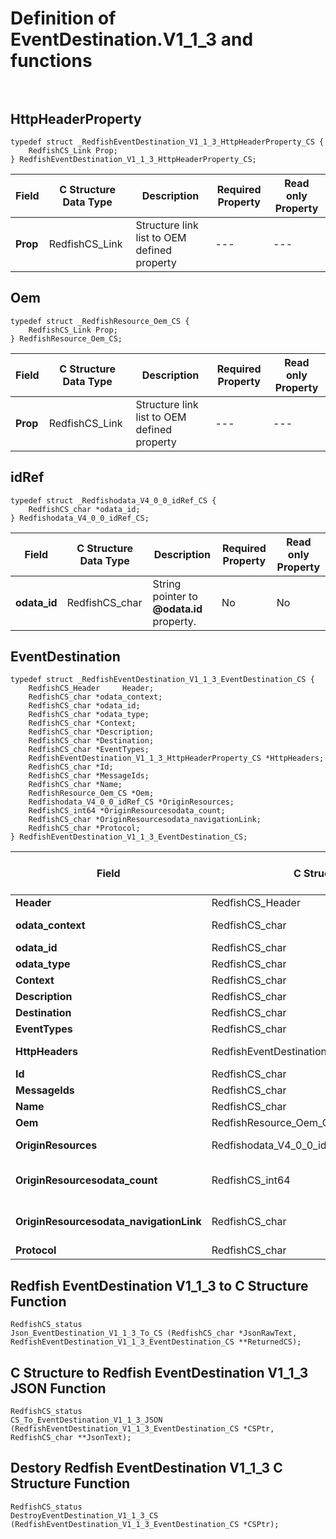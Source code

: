 # Definition of EventDestination.V1_1_3 and functions<br><br>

## HttpHeaderProperty
    typedef struct _RedfishEventDestination_V1_1_3_HttpHeaderProperty_CS {
        RedfishCS_Link Prop;
    } RedfishEventDestination_V1_1_3_HttpHeaderProperty_CS;

|Field |C Structure Data Type|Description |Required Property|Read only Property
| ---  | --- | --- | --- | ---
|**Prop**|RedfishCS_Link| Structure link list to OEM defined property| ---| ---


## Oem
    typedef struct _RedfishResource_Oem_CS {
        RedfishCS_Link Prop;
    } RedfishResource_Oem_CS;

|Field |C Structure Data Type|Description |Required Property|Read only Property
| ---  | --- | --- | --- | ---
|**Prop**|RedfishCS_Link| Structure link list to OEM defined property| ---| ---


## idRef
    typedef struct _Redfishodata_V4_0_0_idRef_CS {
        RedfishCS_char *odata_id;
    } Redfishodata_V4_0_0_idRef_CS;

|Field |C Structure Data Type|Description |Required Property|Read only Property
| ---  | --- | --- | --- | ---
|**odata_id**|RedfishCS_char| String pointer to **@odata.id** property.| No| No


## EventDestination
    typedef struct _RedfishEventDestination_V1_1_3_EventDestination_CS {
        RedfishCS_Header     Header;
        RedfishCS_char *odata_context;
        RedfishCS_char *odata_id;
        RedfishCS_char *odata_type;
        RedfishCS_char *Context;
        RedfishCS_char *Description;
        RedfishCS_char *Destination;
        RedfishCS_char *EventTypes;
        RedfishEventDestination_V1_1_3_HttpHeaderProperty_CS *HttpHeaders;
        RedfishCS_char *Id;
        RedfishCS_char *MessageIds;
        RedfishCS_char *Name;
        RedfishResource_Oem_CS *Oem;
        Redfishodata_V4_0_0_idRef_CS *OriginResources;
        RedfishCS_int64 *OriginResourcesodata_count;
        RedfishCS_char *OriginResourcesodata_navigationLink;
        RedfishCS_char *Protocol;
    } RedfishEventDestination_V1_1_3_EventDestination_CS;

|Field |C Structure Data Type|Description |Required Property|Read only Property
| ---  | --- | --- | --- | ---
|**Header**|RedfishCS_Header|Redfish C structure header|---|---
|**odata_context**|RedfishCS_char| String pointer to **@odata.context** property.| No| No
|**odata_id**|RedfishCS_char| String pointer to **@odata.id** property.| No| No
|**odata_type**|RedfishCS_char| String pointer to **@odata.type** property.| No| No
|**Context**|RedfishCS_char| String pointer to **Context** property.| Yes| No
|**Description**|RedfishCS_char| String pointer to **Description** property.| No| Yes
|**Destination**|RedfishCS_char| String pointer to **Destination** property.| No| Yes
|**EventTypes**|RedfishCS_char| String pointer to **EventTypes** property.| No| Yes
|**HttpHeaders**|RedfishEventDestination_V1_1_3_HttpHeaderProperty_CS| Structure points to **HttpHeaders** property.| No| No
|**Id**|RedfishCS_char| String pointer to **Id** property.| Yes| Yes
|**MessageIds**|RedfishCS_char| String pointer to **MessageIds** property.| No| Yes
|**Name**|RedfishCS_char| String pointer to **Name** property.| Yes| Yes
|**Oem**|RedfishResource_Oem_CS| Structure points to **Oem** property.| No| No
|**OriginResources**|Redfishodata_V4_0_0_idRef_CS| Structure points to **OriginResources** property.| No| Yes
|**OriginResourcesodata_count**|RedfishCS_int64| 64-bit long long interger pointer to **OriginResources@odata.count** property.| No| No
|**OriginResourcesodata_navigationLink**|RedfishCS_char| String pointer to **OriginResources@odata.navigationLink** property.| No| No
|**Protocol**|RedfishCS_char| String pointer to **Protocol** property.| No| Yes
## Redfish EventDestination V1_1_3 to C Structure Function
    RedfishCS_status
    Json_EventDestination_V1_1_3_To_CS (RedfishCS_char *JsonRawText, RedfishEventDestination_V1_1_3_EventDestination_CS **ReturnedCS);

## C Structure to Redfish EventDestination V1_1_3 JSON Function
    RedfishCS_status
    CS_To_EventDestination_V1_1_3_JSON (RedfishEventDestination_V1_1_3_EventDestination_CS *CSPtr, RedfishCS_char **JsonText);

## Destory Redfish EventDestination V1_1_3 C Structure Function
    RedfishCS_status
    DestroyEventDestination_V1_1_3_CS (RedfishEventDestination_V1_1_3_EventDestination_CS *CSPtr);

